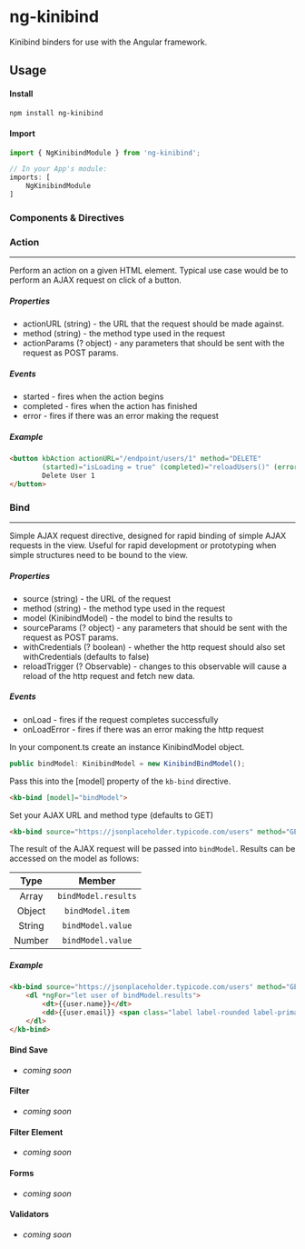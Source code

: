 # ng-kinibind
Kinibind binders for use with the Angular framework.

## Usage

#### Install
```bash
npm install ng-kinibind
```
#### Import
```ts
import { NgKinibindModule } from 'ng-kinibind';

// In your App's module:
imports: [
    NgKinibindModule
]
```

### Components & Directives

### Action
___
Perform an action on a given HTML element. Typical use case would be to perform an AJAX request on click of a button.

##### Properties
* actionURL (string) - the URL that the request should be made against.
* method (string) - the method type used in the request
* actionParams (? object) - any parameters that should be sent with the request as POST params.

##### Events
* started - fires when the action begins
* completed - fires when the action has finished
* error - fires if there was an error making the request

##### Example

```html
<button kbAction actionURL="/endpoint/users/1" method="DELETE" 
        (started)="isLoading = true" (completed)="reloadUsers()" (error)="userError = true"> 
        Delete User 1 
</button>
```


### Bind
___
Simple AJAX request directive, designed for rapid binding of simple AJAX requests in the view. Useful for rapid development or prototyping when simple structures need to be bound to the view.

##### Properties
* source (string) - the URL of the request
* method (string) - the method type used in the request
* model (KinibindModel) - the model to bind the results to
* sourceParams (? object) - any parameters that should be sent with the request as POST params.
* withCredentials (? boolean) - whether the http request should also set withCredentials (defaults to false)
* reloadTrigger (? Observable) - changes to this observable will cause a reload of the http request and fetch new data.

##### Events
* onLoad - fires if the request completes successfully
* onLoadError - fires if there was an error making the http request


In your component.ts create an instance KinibindModel object.
```typescript
public bindModel: KinibindModel = new KinibindBindModel();
```

Pass this into the [model] property of the `kb-bind` directive.
```html
<kb-bind [model]="bindModel">
```

Set your AJAX URL and method type (defaults to GET)
```html
<kb-bind source="https://jsonplaceholder.typicode.com/users" method="GET" [model]="bindModel"></kb-bind>
```

The result of the AJAX request will be passed into `bindModel`. Results can be accessed on the model as follows:

|Type|Member|
|:---:|:------:|
|Array|`bindModel.results`|
|Object|`bindModel.item`|
|String|`bindModel.value`|
|Number|`bindModel.value`|

##### Example

```html
<kb-bind source="https://jsonplaceholder.typicode.com/users" method="GET" [model]="bindModel">
    <dl *ngFor="let user of bindModel.results">
        <dt>{{user.name}}</dt>
        <dd>{{user.email}} <span class="label label-rounded label-primary">{{user.website}}</span></dd>
    </dl>
</kb-bind>
```


#### Bind Save
* _coming soon_
#### Filter
* _coming soon_
#### Filter Element
* _coming soon_
#### Forms
* _coming soon_
#### Validators
* _coming soon_
